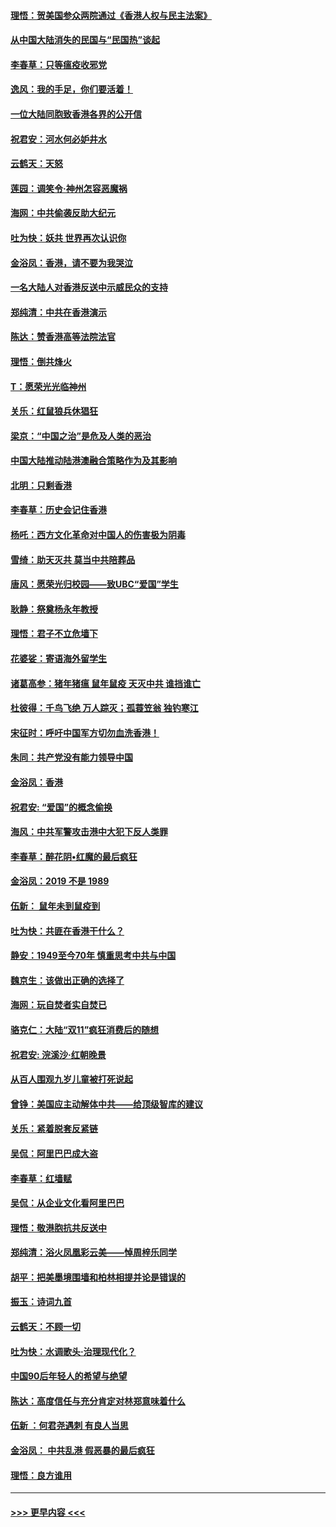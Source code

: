 #### [理悟：贺美国参众两院通过《香港人权与民主法案》](../pages/nsc993/n11678104.md?t=11251311) 
#### [从中国大陆消失的民国与“民国热”谈起](../pages/nsc993/n11678075.md?t=11251311) 
#### [李春草：只等瘟疫收邪党](../pages/nsc993/n11677308.md?t=11251311) 
#### [逸风：我的手足，你们要活着！](../pages/nsc993/n11676352.md?t=11251311) 
#### [一位大陆同胞致香港各界的公开信](../pages/nsc993/n11675761.md?t=11251311) 
#### [祝君安：河水何必妒井水](../pages/nsc993/n11675746.md?t=11251311) 
#### [云鹤天：天怒](../pages/nsc993/n11675718.md?t=11251311) 
#### [莲园：调笑令‧神州怎容恶魔祸](../pages/nsc993/n11675648.md?t=11251311) 
#### [海网：中共偷袭反助大纪元](../pages/nsc993/n11673515.md?t=11251311) 
#### [吐为快：妖共 世界再次认识你](../pages/nsc993/n11673506.md?t=11251311) 
#### [金浴凤：香港，请不要为我哭泣](../pages/nsc993/n11673248.md?t=11251311) 
#### [一名大陆人对香港反送中示威民众的支持](../pages/nsc993/n11672615.md?t=11251311) 
#### [郑纯清：中共在香港演示](../pages/nsc993/n11670539.md?t=11251311) 
#### [陈达：赞香港高等法院法官](../pages/nsc993/n11669542.md?t=11251311) 
#### [理悟：倒共烽火](../pages/nsc993/n11668844.md?t=11251311) 
#### [T：愿荣光光临神州](../pages/nsc993/n11668421.md?t=11251311) 
#### [关乐：红鼠狼兵休猖狂](../pages/nsc993/n11668378.md?t=11251311) 
#### [梁京：“中国之治”是危及人类的恶治](../pages/nsc993/n11668328.md?t=11251311) 
#### [中国大陆推动陆港澳融合策略作为及其影响](../pages/nsc993/n11668157.md?t=11251311) 
#### [北明：只剩香港](../pages/nsc993/n11668002.md?t=11251311) 
#### [李春草：历史会记住香港](../pages/nsc993/n11667927.md?t=11251311) 
#### [杨吒：西方文化革命对中国人的伤害极为阴毒](../pages/nsc993/n11664521.md?t=11251311) 
#### [雪绮：助天灭共 莫当中共陪葬品](../pages/nsc993/n11662650.md?t=11251311) 
#### [唐风：愿荣光归校园——致UBC“爱国”学生](../pages/nsc993/n11662194.md?t=11251311) 
#### [耿静：祭奠杨永年教授](../pages/nsc993/n11662514.md?t=11251311) 
#### [理悟：君子不立危墙下](../pages/nsc993/n11662172.md?t=11251311) 
#### [花婆娑：寄语海外留学生](../pages/nsc993/n11662121.md?t=11251311) 
#### [诸葛高参：猪年猪瘟 鼠年鼠疫 天灭中共 谁挡谁亡](../pages/nsc993/n11661980.md?t=11251311) 
#### [杜彼得：千鸟飞绝 万人踪灭；孤蓑笠翁 独钓寒江](../pages/nsc993/n11661170.md?t=11251311) 
#### [宋征时：呼吁中国军方切勿血洗香港！](../pages/nsc993/n11415318.md?t=11251311) 
#### [朱同：共产党没有能力领导中国](../pages/nsc993/n11660421.md?t=11251311) 
#### [金浴凤：香港](../pages/nsc993/n11660419.md?t=11251311) 
#### [祝君安: “爱国”的概念偷换](../pages/nsc993/n11659706.md?t=11251311) 
#### [海风：中共军警攻击港中大犯下反人类罪](../pages/nsc993/n11659632.md?t=11251311) 
#### [李春草：醉花阴•红魔的最后疯狂](../pages/nsc993/n11659287.md?t=11251311) 
#### [金浴凤：2019 不是 1989](../pages/nsc993/n11657663.md?t=11251311) 
#### [伍新： 鼠年未到鼠疫到](../pages/nsc993/n11655098.md?t=11251311) 
#### [吐为快：共匪在香港干什么？](../pages/nsc993/n11654891.md?t=11251311) 
#### [静安：1949至今70年 慎重思考中共与中国](../pages/nsc993/n11651244.md?t=11251311) 
#### [魏京生：该做出正确的选择了](../pages/nsc993/n11653084.md?t=11251311) 
#### [海网：玩自焚者实自焚已](../pages/nsc993/n11652423.md?t=11251311) 
#### [骆克仁：大陆“双11”疯狂消费后的随想](../pages/nsc993/n11652305.md?t=11251311) 
#### [祝君安: 浣溪沙·红朝晚景](../pages/nsc993/n11652258.md?t=11251311) 
#### [从百人围观九岁儿童被打死说起](../pages/nsc993/n11651030.md?t=11251311) 
#### [曾铮：美国应主动解体中共——给顶级智库的建议](../pages/nsc993/n11649888.md?t=11251311) 
#### [关乐：紧着脱套反紧链](../pages/nsc993/n11649069.md?t=11251311) 
#### [吴侃：阿里巴巴成大盗](../pages/nsc993/n11645523.md?t=11251311) 
#### [李春草：红墙赋](../pages/nsc993/n11646389.md?t=11251311) 
#### [吴侃：从企业文化看阿里巴巴](../pages/nsc993/n11645476.md?t=11251311) 
#### [理悟：敬港胞抗共反送中](../pages/nsc993/n11645466.md?t=11251311) 
#### [郑纯清：浴火凤凰彩云美——悼周梓乐同学](../pages/nsc993/n11645155.md?t=11251311) 
#### [胡平：把美墨境围墙和柏林相提并论是错误的](../pages/nsc993/n11645134.md?t=11251311) 
#### [振玉：诗词九首](../pages/nsc993/n11644081.md?t=11251311) 
#### [云鹤天：不顾一切](../pages/nsc993/n11643508.md?t=11251311) 
#### [吐为快：水调歌头·治理现代化？](../pages/nsc993/n11643485.md?t=11251311) 
#### [中国90后年轻人的希望与绝望](../pages/nsc993/n11642317.md?t=11251311) 
#### [陈达：高度信任与充分肯定对林郑意味着什么](../pages/nsc993/n11641441.md?t=11251311) 
#### [伍新 ：何君尧遇刺 有良人当思](../pages/nsc993/n11641503.md?t=11251311) 
#### [金浴凤： 中共乱港  假恶暴的最后疯狂](../pages/nsc993/n11641495.md?t=11251311) 
#### [理悟：良方谁用](../pages/nsc993/n11641463.md?t=11251311) 

----
#### [ >>> 更早内容 <<< ](../indexes/nsc993-earlier.md)
